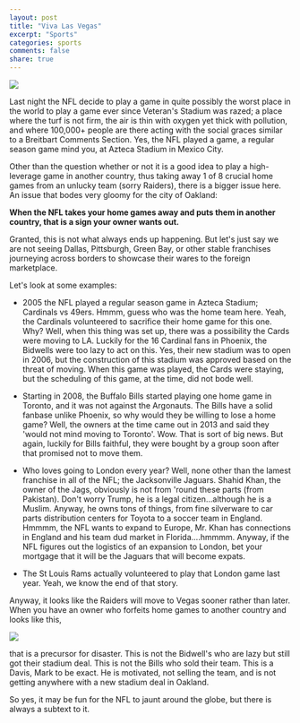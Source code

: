 ```yaml
---
layout: post
title: "Viva Las Vegas"
excerpt: "Sports"
categories: sports
comments: false
share: true
---
```


![](http://31.cdn.bit2host.eu/wp-content/uploads/2016/02/nfl-no-rule-against-raiders-move-to-las-vegas.jpg)




Last night the NFL decide to play a game in quite possibly the worst place in the world to play a game ever since Veteran's Stadium was razed; a place where the turf is not firm, the air is thin with oxygen yet thick with pollution, and where 100,000+ people are there acting with the social graces similar to a Breitbart Comments Section. Yes, the NFL played a game, a regular season game mind you, at Azteca Stadium in Mexico City.



Other than the question whether or not it is a good idea to play a high-leverage game in another country, thus taking away 1 of 8 crucial home games from an unlucky team (sorry Raiders), there is a bigger issue here. An issue that bodes very gloomy for the city of Oakland:


**When the NFL takes your home games away and puts them in another country, that is a sign your owner wants out.**


Granted, this is not what always ends up happening. But let's just say we are not seeing Dallas, Pittsburgh, Green Bay, or other stable franchises journeying across borders to showcase their wares to the foreign marketplace.

Let's look at some examples:

- 2005 the NFL played a regular season game in Azteca Stadium; Cardinals vs 49ers. Hmmm, guess who was the home team here. Yeah, the Cardinals volunteered to sacrifice their home game for this one. Why? Well, when this thing was set up, there was a possibility the Cards were moving to LA. Luckily for the 16 Cardinal fans in Phoenix, the Bidwells were too lazy to act on this. Yes, their new stadium was to open in 2006, but the construction of this stadium was approved based on the threat of moving. When this game was played, the Cards were staying, but the scheduling of this game, at the time, did not bode well.

- Starting in 2008, the Buffalo Bills started playing one home game in Toronto, and it was not against the Argonauts. The Bills have a solid fanbase unlike Phoenix, so why would they be willing to lose a home game? Well, the owners at the time came out in 2013 and said they 'would not mind moving to Toronto'. Wow. That is sort of big news. But again, luckily for Bills faithful, they were bought by a group soon after that promised not to move them.


- Who loves going to London every year? Well, none other than the lamest franchise in all of the NFL; the Jacksonville Jaguars. Shahid Khan, the owner of the Jags, obviously is not from 'round these parts (from Pakistan). Don't worry Trump, he is a legal citizen...although he is a Muslim. Anyway, he owns tons of things, from fine silverware to car parts distribution centers for Toyota to a soccer team in England. Hmmmm, the NFL wants to expand to Europe, Mr. Khan has connections in England and his team dud market in Florida....hmmmm. Anyway, if the NFL figures out the logistics of an expansion to London, bet your mortgage that it will be the Jaguars that will become expats.


- The St Louis Rams actually volunteered to play that London game last year. Yeah, we know the end of that story.



Anyway, it looks like the Raiders will move to Vegas sooner rather than later. When you have an owner who forfeits home games to another country and looks like this, 


![](http://img.bleacherreport.net/img/slides/photos/002/849/563/hi-res-5924834_crop_north.jpg?w=630&h=420&q=75)



that is a precursor for disaster. This is not the Bidwell's who are lazy but still got their stadium deal. This is not the Bills who sold their team. This is a Davis, Mark to be exact. He is motivated, not selling the team, and is not getting anywhere with a new stadium deal in Oakland. 


So yes, it may be fun for the NFL to jaunt around the globe, but there is always a subtext to it. 









